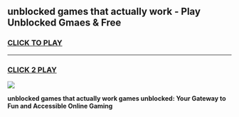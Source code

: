 
## unblocked games that actually work - Play Unblocked Gmaes & Free
<h3>
<a href="https://premium.freeplayer.one?title=unblocked_games_that_actually_work&ref=20F">CLICK TO PLAY</a></h3>
<hr>

<h3>
<a href="https://premium.freeplayer.one?title=unblocked_games_that_actually_work&ref=20F">CLICK 2 PLAY</a>
  
</h3>

<a href="https://premium.freeplayer.one?title=unblocked_games_that_actually_work&ref=20F/"><img src="https://clearcache.store/games.png"></a>


**unblocked games that actually work games unblocked: Your Gateway to Fun and Accessible Online Gaming**
